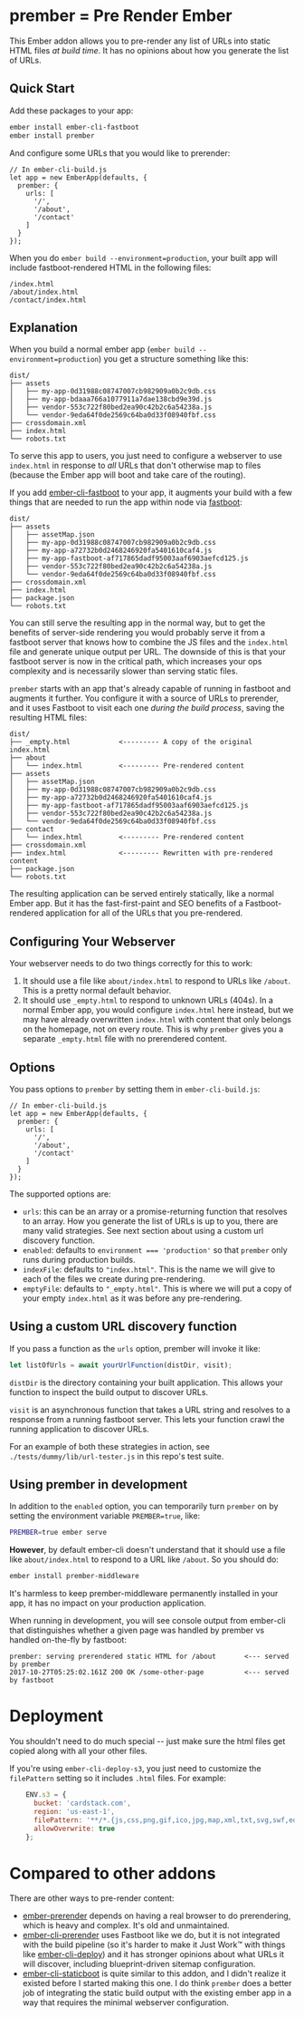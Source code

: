 # prember = Pre Render Ember


This Ember addon allows you to pre-render any list of URLs into static HTML files *at build time*. It has no opinions about how you generate the list of URLs.

## Quick Start

Add these packages to your app:

```sh
ember install ember-cli-fastboot
ember install prember
```

And configure some URLs that you would like to prerender:

```
// In ember-cli-build.js
let app = new EmberApp(defaults, {
  prember: {
    urls: [
      '/',
      '/about',
      '/contact'
    ]
  }
});
```

When you do `ember build --environment=production`, your built app will include fastboot-rendered HTML in the following files:

```
/index.html
/about/index.html
/contact/index.html
```

## Explanation

When you build a normal ember app (`ember build --environment=production`) you get a structure something like this:

```
dist/
├── assets
│   ├── my-app-0d31988c08747007cb982909a0b2c9db.css
│   ├── my-app-bdaaa766a1077911a7dae138cbd9e39d.js
│   ├── vendor-553c722f80bed2ea90c42b2c6a54238a.js
│   └── vendor-9eda64f0de2569c64ba0d33f08940fbf.css
├── crossdomain.xml
├── index.html
└── robots.txt
```

To serve this app to users, you just need to configure a webserver to use `index.html` in response to *all* URLs that don't otherwise map to files (because the Ember app will boot and take care of the routing).

If you add [ember-cli-fastboot](https://github.com/ember-fastboot/ember-cli-fastboot) to your app, it augments your build with a few things that are needed to run the app within node via [fastboot](https://github.com/ember-fastboot/fastboot):

```
dist/
├── assets
│   ├── assetMap.json
│   ├── my-app-0d31988c08747007cb982909a0b2c9db.css
│   ├── my-app-a72732b0d2468246920fa5401610caf4.js
│   ├── my-app-fastboot-af717865dadf95003aaf6903aefcd125.js
│   ├── vendor-553c722f80bed2ea90c42b2c6a54238a.js
│   └── vendor-9eda64f0de2569c64ba0d33f08940fbf.css
├── crossdomain.xml
├── index.html
├── package.json
└── robots.txt
```

You can still serve the resulting app in the normal way, but to get the benefits of server-side rendering you would probably serve it from a fastboot server that knows how to combine the JS files and the `index.html` file and generate unique output per URL. The downside of this is that your fastboot server is now in the critical path, which increases your ops complexity and is necessarily slower than serving static files.

`prember` starts with an app that's already capable of running in fastboot and augments it further. You configure it with a source of URLs to prerender, and it uses Fastboot to visit each one *during the build process*, saving the resulting HTML files:

```
dist/
├── _empty.html            <--------- A copy of the original index.html
├── about
│   └── index.html         <--------- Pre-rendered content
├── assets
│   ├── assetMap.json
│   ├── my-app-0d31988c08747007cb982909a0b2c9db.css
│   ├── my-app-a72732b0d2468246920fa5401610caf4.js
│   ├── my-app-fastboot-af717865dadf95003aaf6903aefcd125.js
│   ├── vendor-553c722f80bed2ea90c42b2c6a54238a.js
│   └── vendor-9eda64f0de2569c64ba0d33f08940fbf.css
├── contact
│   └── index.html         <--------- Pre-rendered content
├── crossdomain.xml
├── index.html             <--------- Rewritten with pre-rendered content
├── package.json
└── robots.txt
```

The resulting application can be served entirely statically, like a normal Ember app. But it has the fast-first-paint and SEO benefits of a Fastboot-rendered application for all of the URLs that you pre-rendered.

## Configuring Your Webserver

Your webserver needs to do two things correctly for this to work:

1. It should use a file like `about/index.html` to respond to URLs like `/about`. This is a pretty normal default behavior.
2. It should use `_empty.html` to respond to unknown URLs (404s). In a normal Ember app, you would configure `index.html` here instead, but we may have already overwritten `index.html` with content that only belongs on the homepage, not on every route. This is why `prember` gives you a separate `_empty.html` file with no prerendered content.

## Options

You pass options to `prember` by setting them in `ember-cli-build.js`:

```
// In ember-cli-build.js
let app = new EmberApp(defaults, {
  prember: {
    urls: [
      '/',
      '/about',
      '/contact'
    ]
  }
});
```

The supported options are:

 - `urls`: this can be an array or a promise-returning function that resolves to an array. How you generate the list of URLs is up to you, there are many valid strategies. See next section about using a custom url discovery function.
 - `enabled`: defaults to `environment === 'production'` so that `prember` only runs during production builds.
 - `indexFile`: defaults to `"index.html"`. This is the name we will give to each of the files we create during pre-rendering.
 - `emptyFile`: defaults to `"_empty.html"`. This is where we will put a copy of your empty `index.html` as it was before any pre-rendering.

## Using a custom URL discovery function

If you pass a function as the `urls` option, prember will invoke it like:

```js
let listOfUrls = await yourUrlFunction(distDir, visit);
```

`distDir` is the directory containing your built application. This allows your function to inspect the build output to discover URLs.

`visit` is an asynchronous function that takes a URL string and resolves to a response from a running fastboot server. This lets your function crawl the running application to discover URLs.

For an example of both these strategies in action, see `./tests/dummy/lib/url-tester.js` in this repo's test suite.

## Using prember in development

In addition to the `enabled` option, you can temporarily turn `prember` on by setting the environment variable `PREMBER=true`, like:

```sh
PREMBER=true ember serve
```

**However**, by default ember-cli doesn't understand that it should use a file like `about/index.html` to respond to a URL like `/about`. So you should do:

```sh
ember install prember-middleware
```

It's harmless to keep prember-middleware permanently installed in your app, it has no impact on your production application.

When running in development, you will see console output from ember-cli that distinguishes whether a given page was handled by prember vs handled on-the-fly by fastboot:

```
prember: serving prerendered static HTML for /about       <--- served by prember
2017-10-27T05:25:02.161Z 200 OK /some-other-page          <--- served by fastboot
```

# Deployment

You shouldn't need to do much special -- just make sure the html files get copied along with all your other files.

If you're using `ember-cli-deploy-s3`, you just need to customize the `filePattern` setting so it includes `.html` files. For example:

```js
    ENV.s3 = {
      bucket: 'cardstack.com',
      region: 'us-east-1',
      filePattern: '**/*.{js,css,png,gif,ico,jpg,map,xml,txt,svg,swf,eot,ttf,woff,woff2,otf,html}'
      allowOverwrite: true
    };
```

# Compared to other addons

There are other ways to pre-render content:

 - [ember-prerender](https://github.com/zipfworks/ember-prerender) depends on having a real browser to do prerendering, which is heavy and complex. It's old and unmaintained.
 - [ember-cli-prerender](https://github.com/Motokaptia/ember-cli-prerender) uses Fastboot like we do, but it is not integrated with the build pipeline (so it's harder to make it Just Work™ with things like [ember-cli-deploy](http://ember-cli-deploy.com/)) and it has stronger opinions about what URLs it will discover, including blueprint-driven sitemap configuration.
 - [ember-cli-staticboot](https://github.com/robwebdev/ember-cli-staticboot) is quite similar to this addon, and I didn't realize it existed before I started making this one. I do think `prember` does a better job of integrating the static build output with the existing ember app in a way that requires the minimal webserver configuration. 
 
 
